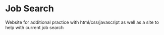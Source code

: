 # Job Search
Website for additional practice with html/css/javascript as well as a site to help with current job search
